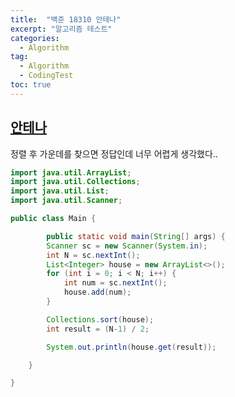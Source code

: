 ```yaml
---
title:  "백준 18310 안테나"
excerpt: "알고리즘 테스트"
categories:
  - Algorithm
tag: 
  - Algorithm
  - CodingTest
toc: true  
---
```


## [안테나](https://www.acmicpc.net/problem/18310")

정렬 후 가운데를 찾으면 정답인데 너무 어렵게 생각했다..


 
``` java
import java.util.ArrayList;
import java.util.Collections;
import java.util.List;
import java.util.Scanner;

public class Main {

		public static void main(String[] args) {
		Scanner sc = new Scanner(System.in);
		int N = sc.nextInt();
		List<Integer> house = new ArrayList<>();
		for (int i = 0; i < N; i++) {
			int num = sc.nextInt();
			house.add(num);
		}

		Collections.sort(house);
		int result = (N-1) / 2;

		System.out.println(house.get(result));

	}

}
```